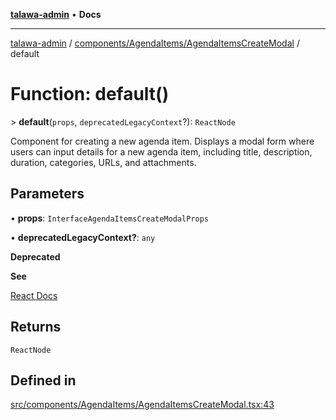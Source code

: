 [**talawa-admin**](../../../../README.md) • **Docs**

***

[talawa-admin](../../../../modules.md) / [components/AgendaItems/AgendaItemsCreateModal](../README.md) / default

# Function: default()

\> **default**(`props`, `deprecatedLegacyContext`?): `ReactNode`

Component for creating a new agenda item.
Displays a modal form where users can input details for a new agenda item, including title, description, duration, categories, URLs, and attachments.

## Parameters

• **props**: `InterfaceAgendaItemsCreateModalProps`

• **deprecatedLegacyContext?**: `any`

**Deprecated**

**See**

[React Docs](https://legacy.reactjs.org/docs/legacy-context.html#referencing-context-in-lifecycle-methods)

## Returns

`ReactNode`

## Defined in

[src/components/AgendaItems/AgendaItemsCreateModal.tsx:43](https://github.com/PalisadoesFoundation/talawa-admin/blob/3f6b41a67c6932f4c0bce6ffb822d4ef12ede8c8/src/components/AgendaItems/AgendaItemsCreateModal.tsx#L43)
